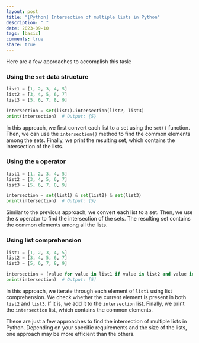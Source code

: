 ```yaml
---
layout: post
title: "[Python] Intersection of multiple lists in Python"
description: " "
date: 2023-09-10
tags: [basic]
comments: true
share: true
---
```


Here are a few approaches to accomplish this task:

### Using the `set` data structure

```python
list1 = [1, 2, 3, 4, 5]
list2 = [3, 4, 5, 6, 7]
list3 = [5, 6, 7, 8, 9]

intersection = set(list1).intersection(list2, list3)
print(intersection)  # Output: {5}
```

In this approach, we first convert each list to a set using the `set()` function. Then, we can use the `intersection()` method to find the common elements among the sets. Finally, we print the resulting set, which contains the intersection of the lists.

### Using the `&` operator

```python
list1 = [1, 2, 3, 4, 5]
list2 = [3, 4, 5, 6, 7]
list3 = [5, 6, 7, 8, 9]

intersection = set(list1) & set(list2) & set(list3)
print(intersection)  # Output: {5}
```

Similar to the previous approach, we convert each list to a set. Then, we use the `&` operator to find the intersection of the sets. The resulting set contains the common elements among all the lists.

### Using list comprehension

```python
list1 = [1, 2, 3, 4, 5]
list2 = [3, 4, 5, 6, 7]
list3 = [5, 6, 7, 8, 9]

intersection = [value for value in list1 if value in list2 and value in list3]
print(intersection)  # Output: [5]
```

In this approach, we iterate through each element of `list1` using list comprehension. We check whether the current element is present in both `list2` and `list3`. If it is, we add it to the `intersection` list. Finally, we print the `intersection` list, which contains the common elements.

These are just a few approaches to find the intersection of multiple lists in Python. Depending on your specific requirements and the size of the lists, one approach may be more efficient than the others.